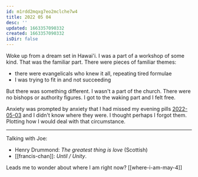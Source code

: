 ```yaml
---
id: m1rdd2mqxg7eo2mclche7w4
title: 2022 05 04
desc: ''
updated: 1663357090332
created: 1663357090332
isDir: false
---
```

Woke up from a dream set in Hawai'i. I was a part of a workshop of some kind. That was the familiar part. There were pieces of familiar themes:
- there were evangelicals who knew it all, repeating tired formulae
- I was trying to fit in and not succeeding

But there was something different. I wasn't a part of the church. There were no bishops or authority figures. I got to the waking part and I felt free.

Anxiety was prompted by anxiety that I had missed my evening pills [2022-05-03](2022-05-03.md) and I didn't know where they were. I thought perhaps I forgot them. Plotting how I would deal with that circumstance.

---
Talking with Joe:
- Henry Drummond: *The greatest thing is love* (Scottish)
- [[francis-chan]]: *Until / Unity*.

Leads me to wonder about where I am right now? [[where-i-am-may-4]]  


